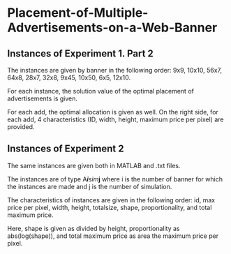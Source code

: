 <html>
  <h1> Placement-of-Multiple-Advertisements-on-a-Web-Banner </h1>

<h2> Instances of Experiment 1. Part 2 </h2>
  <p>The instances are given by banner in the following order: 9x9, 10x10, 56x7, 64x8, 28x7, 32x8, 9x45, 10x50, 6x5, 12x10. </p>
  <p> For each instance, the solution value of the optimal placement of advertisements is given. </p>
  <p> For each add, the optimal allocation is given as well. On the right side, for each add, 4 characteristics (ID, width, height, maximum price per pixel) are provided.</p>
  
<h2> Instances of Experiment 2 </h2>
  <p> The same instances are given both in MATLAB and .txt files. </p>
  <p> The instances are of type A<b><i>i</i></b><i>sim</i><b>j</b> where i is the number of banner for which the instances are made and j is the number of simulation. </p>
  <p> The characteristics of instances are given in the following order: id, max price per pixel, width, height, totalsize, shape, proportionality, and total maximum price. </p>
  <p> Here, shape is given as divided by height, proportionality as abs(log(shape)), and total maximum price as area the maximum price per pixel. </p>
    
  
</html>
